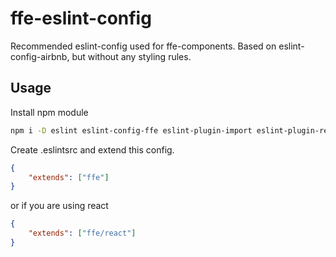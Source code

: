 # ffe-eslint-config

Recommended eslint-config used for ffe-components. Based on eslint-config-airbnb, but without any styling rules.

## Usage

Install npm module

```bash
npm i -D eslint eslint-config-ffe eslint-plugin-import eslint-plugin-react
```

Create .eslintsrc and extend this config.

```json
{
    "extends": ["ffe"]
}
```

or if you are using react

```json
{
    "extends": ["ffe/react"]
}
```
